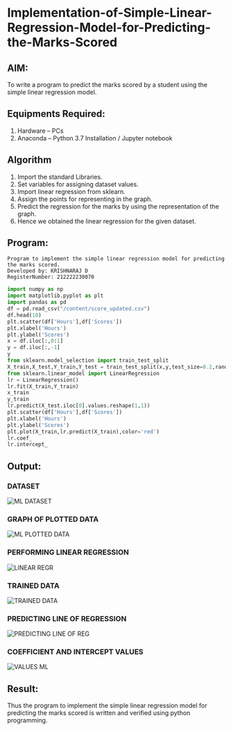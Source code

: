 # Implementation-of-Simple-Linear-Regression-Model-for-Predicting-the-Marks-Scored

## AIM:
To write a program to predict the marks scored by a student using the simple linear regression model.

## Equipments Required:
1. Hardware – PCs
2. Anaconda – Python 3.7 Installation / Jupyter notebook

## Algorithm
1.  Import the standard Libraries.
2.  Set variables for assigning dataset values.
3.  Import linear regression from sklearn.
4.  Assign the points for representing in the graph.
5.  Predict the regression for the marks by using the representation of the graph.
6.  Hence we obtained the linear regression for the given dataset.
## Program:
```
Program to implement the simple linear regression model for predicting the marks scored.
Developed by: KRISHNARAJ D
RegisterNumber: 212222230070
```
```PYTHON
import numpy as np
import matplotlib.pyplot as plt
import pandas as pd
df = pd.read_csv("/content/score_updated.csv")
df.head(10)
plt.scatter(df['Hours'],df['Scores'])
plt.xlabel('Hours')
plt.ylabel('Scores')
x = df.iloc[:,0:1]
y = df.iloc[:,-1]
y
from sklearn.model_selection import train_test_split
X_train,X_test,Y_train,Y_test = train_test_split(x,y,test_size=0.2,random_state=0)
from sklearn.linear_model import LinearRegression
lr = LinearRegression()
lr.fit(X_train,Y_train)
x_train
y_train
lr.predict(X_test.iloc[0].values.reshape(1,1))
plt.scatter(df['Hours'],df['Scores'])
plt.xlabel('Hours')
plt.ylabel('Scores')
plt.plot(X_train,lr.predict(X_train),color='red')
lr.coef_
lr.intercept_
```

## Output:
### DATASET
![ML DATASET](https://github.com/KRISHNARAJ-D/Implementation-of-Simple-Linear-Regression-Model-for-Predicting-the-Marks-Scored/assets/119559695/1dff08a2-b3df-4af6-9184-5f0c09c72d8a)
### GRAPH OF PLOTTED DATA
![ML PLOTTED DATA](https://github.com/KRISHNARAJ-D/Implementation-of-Simple-Linear-Regression-Model-for-Predicting-the-Marks-Scored/assets/119559695/5cd75057-401a-450d-934a-20806c4c1adc)
### PERFORMING LINEAR REGRESSION
![LINEAR REGR](https://github.com/KRISHNARAJ-D/Implementation-of-Simple-Linear-Regression-Model-for-Predicting-the-Marks-Scored/assets/119559695/311618c8-2879-4a65-8599-bdc2bea96288)
### TRAINED DATA
![TRAINED DATA](https://github.com/KRISHNARAJ-D/Implementation-of-Simple-Linear-Regression-Model-for-Predicting-the-Marks-Scored/assets/119559695/95db7b0e-5a03-43aa-952b-52991ce19f69)
### PREDICTING LINE OF REGRESSION
![PREDICTING LINE OF REG](https://github.com/KRISHNARAJ-D/Implementation-of-Simple-Linear-Regression-Model-for-Predicting-the-Marks-Scored/assets/119559695/95acbc8b-5cfd-4ef9-acbc-dc7ed5fdf2be)
### COEFFICIENT AND INTERCEPT VALUES
![VALUES ML](https://github.com/KRISHNARAJ-D/Implementation-of-Simple-Linear-Regression-Model-for-Predicting-the-Marks-Scored/assets/119559695/d33a2ee4-afa2-4fbc-9d51-a1a93759e543)






## Result:
Thus the program to implement the simple linear regression model for predicting the marks scored is written and verified using python programming.
